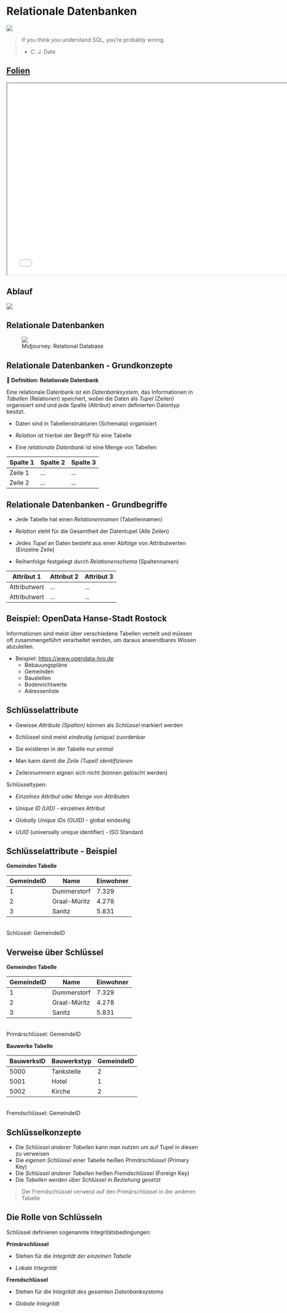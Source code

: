 
# Relationale Datenbanken

![](images/10b_RelationaleDatenbanken/mj_title.png)

> If you think you understand SQL, you’re probably wrong.
>
> - C. J. Date

## <a href="/lec_slides/10b_RelationaleDatenbanken.slides.html">Folien</a>
<iframe src="/lec_slides/10b_RelationaleDatenbanken.slides.html" width="750" height="500"></iframe>

## Ablauf

![](images/partB_2.svg)

## Relationale Datenbanken

<script>setSectionBackground('#E2F0D9');</script>
<div class="flex-row">
  <div class="col4 vcent">

  </div>
  <div class="col6"> 
    <figure class="mj-fig">
        <img src="images/10_Datenbanken/mj_databank2.png" class="mj-fig-img">
        <figcaption class="mj-fig-cap">
            Midjourney: Relational Database
        </figcaption>
    </figure>
  </div>
</div>

## Relationale Datenbanken - Grundkonzepte

<div class="alert alert-block alert-success">
<b>📘 Definition: Relationale Datenbank</b>

Eine relationale Datenbank ist ein *Datenbanksystem*, das Informationen in *Tabellen* (Relationen) speichert, wobei die Daten als *Tupel* (Zeilen) organisiert sind und jede Spalte (Attribut) einen definierten Datentyp besitzt.
</div>

<div class="flex-row">
  <div class="col1">

- Daten sind in Tabellenstrukturen (Schemata) organisiert
- *Relation* ist hierbei der Begriff für eine Tabelle
- Eine *relationale Datenbank* ist eine Menge von Tabellen

  </div>
  <div class="col1"> 

| Spalte 1 | Spalte 2 | Spalte 3 |
|----------|----------|----------|
| Zeile 1  | ...      | ...      |
| Zeile 2  | ...      | ...      |

  </div>
</div>

## Relationale Datenbanken - Grundbegriffe

<div class="flex-row">
  <div class="col1">

- Jede Tabelle hat einen *Relationennamen* (Tabellennamen)
- *Relation* steht für die Gesamtheit der Datentupel (Alle Zeilen)
- Jedes *Tupel* an Daten besteht aus einer Abfolge von Attributwerten (Einzelne Zeile)
- Reihenfolge festgelegt durch *Relationenschema* (Spaltennamen)

  </div>
  <div class="col1"> 

| Attribut 1   | Attribut 2 | Attribut 3 |
|--------------|------------|------------|
| Attributwert |     ...    |     ...    |
| Attributwert |     ...    |     ...    |

  </div>
</div>

## Beispiel: OpenData Hanse-Stadt Rostock

Informationen sind meist über verschiedene Tabellen verteilt und müssen oft zusammengeführt verarbeitet werden, um daraus anwendbares Wissen abzuleiten.

- Beispiel: https://www.opendata-hro.de
    - Bebauungspläne
    - Gemeinden  
    - Baustellen
    - Bodenrichtwerte
    - Adressenliste

## Schlüsselattribute

<div class="flex-row">
  <div class="col1">

- Gewisse *Attribute (Spalten)* können als *Schlüssel* markiert werden
- Schlüssel sind meist *eindeutig (unique)* zuordenbar
- Sie existieren in der Tabelle nur *einmal*
- Man kann damit die *Zeile (Tupel) identifizieren*
- Zeilennummern eignen sich nicht (können gelöscht werden)

  </div>
  <div class="col1"> 

Schlüsseltypen:
- *Einzelnes Attribut* oder *Menge von Attributen*
- *Unique ID (UID)* - einzelnes Attribut
- *Globally Unique IDs (GUID)* - global eindeutig
- *UUID* (universally unique identifier) - ISO Standard

  </div>
</div>

## Schlüsselattribute - Beispiel

**Gemeinden Tabelle**

| GemeindeID | Name | Einwohner |
|------------|------|-----------|
| 1 | Dummerstorf | 7.329 |
| 2 | Graal-Müritz | 4.278 |
| 3 | Sanitz | 5.831 |

<br/> Schlüssel: GemeindeID

## Verweise über Schlüssel

<div class="flex-row">
  <div class="col1">

**Gemeinden Tabelle**

| GemeindeID | Name | Einwohner |
|---|--------------|-------|
| 1 | Dummerstorf  | 7.329 |
| 2 | Graal-Müritz | 4.278 |
| 3 | Sanitz       | 5.831 |

<br/> Primärschlüssel: GemeindeID

  </div>
  <div class="col1"> 

**Bauwerke Tabelle**

| BauwerksID | Bauwerkstyp | GemeindeID |
|------------|-------------|------------|
| 5000       | Tankstelle  | 2 |
| 5001       | Hotel       | 1 |
| 5002       | Kirche      | 2 |


<br/> Fremdschlüssel: GemeindeID

  </div>
</div>

## Schlüsselkonzepte

- Die *Schlüssel anderer Tabellen* kann man nutzen um auf Tupel in diesen zu verweisen
- Die *eigenen Schlüssel* einer Tabelle heißen *Primärschlüssel* (Primary Key)
- Die *Schlüssel anderer Tabellen* heißen *Fremdschlüssel* (Foreign Key)
- Die *Tabellen werden über Schlüssel in Beziehung gesetzt*

> Der Fremdschlüssel verweist auf den Primärschlüssel in der anderen Tabelle

## Die Rolle von Schlüsseln

Schlüssel definieren sogenannte Integritätsbedingungen:

<div class="flex-row">
  <div class="col1">

**Primärschlüssel**

- Stehen für die *Integrität der einzelnen Tabelle*
- *Lokale Integrität*

  </div>
  <div class="col1"> 

**Fremdschlüssel**

- Stehen für die *Integrität des gesamten Datenbanksystems*
- *Globale Integrität*

  </div>
</div>
